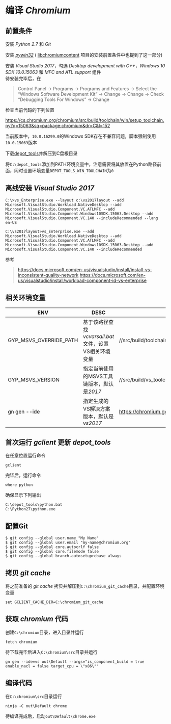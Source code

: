 # 编译 *Chromium*

## 前置条件

安装 *Python 2.7* 和 *Git*

安装 *[pywin32](https://github.com/mhammond/pywin32/releases)* ( [libchromiumcontent](https://github.com/electron/libchromiumcontent) 项目的安装前置条件中也提到了这一部分)

安装 *Visual Studio 2017*，勾选 *Desktop development with C++*，*Windows 10 SDK 10.0.15063* 和 *MFC and ATL support* 组件  
待安装完毕后，在

> Control Panel → Programs → Programs and Features → Select the “Windows Software Development Kit” → Change → Change → Check “Debugging Tools For Windows” → Change

检查当前代码的下列位置

https://cs.chromium.org/chromium/src/build/toolchain/win/setup_toolchain.py?q=15063&sq=package:chromium&dr=C&l=152

当前版本中，`10.0.16299.0`的Windows SDK存在不兼容问题，脚本强制使用`10.0.15063`版本

下载[depot_tools](https://storage.googleapis.com/chrome-infra/depot_tools.zip)并解压到C盘根目录

将`C:\depot_tools`添加到PATH环境变量中，注意需要将其放置在Python路径前面，同时设置环境变量`DEPOT_TOOLS_WIN_TOOLCHAIN`为`0`

## 离线安装 *Visual Studio 2017*

    C:\>vs_Enterprise.exe --layout c:\vs2017layout --add Microsoft.VisualStudio.Workload.NativeDesktop --add Microsoft.VisualStudio.Component.VC.ATLMFC --add Microsoft.VisualStudio.Component.Windows10SDK.15063.Desktop --add Microsoft.VisualStudio.Component.VC.140 --includeRecommended --lang en-US
    
    C:\vs2017layout>vs_Enterprise.exe --add Microsoft.VisualStudio.Workload.NativeDesktop --add Microsoft.VisualStudio.Component.VC.ATLMFC --add Microsoft.VisualStudio.Component.Windows10SDK.15063.Desktop --add Microsoft.VisualStudio.Component.VC.140 --includeRecommended

参考

> https://docs.microsoft.com/en-us/visualstudio/install/install-vs-inconsistent-quality-network
> https://docs.microsoft.com/en-us/visualstudio/install/workload-component-id-vs-enterprise

## 相关环境变量

| ENV | DESC | File |
| --- | ---- | ---- |
| GYP_MSVS_OVERRIDE_PATH | 基于该路径查找*vcvarsall.bat*文件，设置VS相关环境变量 | //src/build/toolchain/win/setup_toolchain.py |
| GYP_MSVS_VERSION | 指定当前使用的MSVS工具链版本，默认是*2017* | //src/build/vs_toolchain.py |
| gn gen --ide | 指定生成的VS解决方案版本，默认是*vs2017* | https://chromium.googlesource.com/chromium/src/+/master/tools/gn/docs/reference.md#gen |

## 首次运行 *gclient* 更新 *depot_tools*

在任意位置运行命令

    gclient

完毕后，运行命令

    where python

确保显示下列输出

    C:\depot_tools\python.bat
    C:\Python27\python.exe

## 配置Git

    $ git config --global user.name "My Name"
    $ git config --global user.email "my-name@chromium.org"
    $ git config --global core.autocrlf false
    $ git config --global core.filemode false
    $ git config --global branch.autosetuprebase always

## 拷贝 *git cache*

将之前准备的 *git cache* 拷贝并解压到`C:\chromium_git_cache`目录，并配置环境变量

    set GCLIENT_CACHE_DIR=C:\chromium_git_cache

## 获取 *chromium* 代码

创建`C:\chromium`目录，进入目录并运行

    fetch chromium

待下载完毕后进入`C:\chromium\src`目录并运行

    gn gen --ide=vs out\Default --args="is_component_build = true enable_nacl = false target_cpu = \"x86\""

## 编译代码

在`C:\chromium\src`目录运行

    ninja -C out\Default chrome

待编译完成后，启动`out\Default\chrome.exe`
